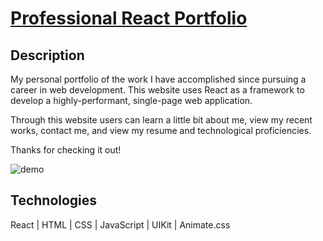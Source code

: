 # [Professional React Portfolio](https://vitokwolf.github.io/portfolio-v3)

## Description

My personal portfolio of the work I have accomplished since pursuing a career in web development. This website uses React as a framework to develop a highly-performant, single-page web application.

Through this website users can learn a little bit about me, view my recent works, contact me, and view my resume and technological proficiencies.

Thanks for checking it out!

![demo](./src/assets/images/demo.gif)

## Technologies

React | HTML | CSS | JavaScript | UIKit | Animate.css
